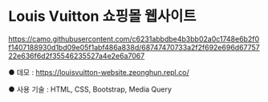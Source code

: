 # Louis Vuitton 쇼핑몰 웹사이트

https://camo.githubusercontent.com/c6231abbdbe4b3bb02a0c1748e6b2f0f1407188930d1bd09e05f1abf486a838d/68747470733a2f2f692e696d6775722e636f6d2f35546235527a4e2e6a7067

● 데모 : https://louisvuitton-website.zeonghun.repl.co/

● 사용 기술 : HTML, CSS, Bootstrap, Media Query
